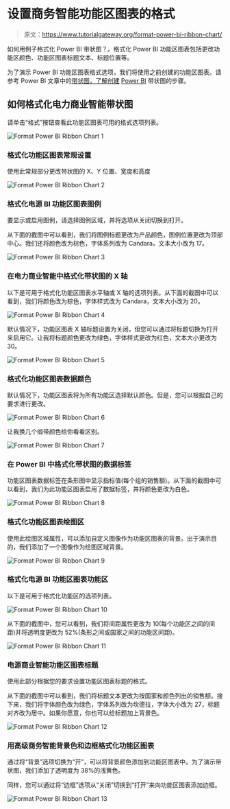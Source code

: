 # 设置商务智能功能区图表的格式

> 原文：<https://www.tutorialgateway.org/format-power-bi-ribbon-chart/>

如何用例子格式化 Power BI 带状图？。格式化 Power BI 功能区图表包括更改功能区颜色、功能区图表标题文本、标题位置等。

为了演示 Power BI 功能区图表格式选项，我们将使用之前创建的功能区图表。请参考 Power BI 文章中的[带状图，了解创建](https://www.tutorialgateway.org/create-a-ribbon-chart-in-power-bi/) [Power BI](https://www.tutorialgateway.org/power-bi-tutorial/) 带状图的步骤。

## 如何格式化电力商业智能带状图

请单击“格式”按钮查看此功能区图表可用的格式选项列表。

![Format Power BI Ribbon Chart 1](img/aea1ca884b2f29d9551daad32b4ef7f8.png)

### 格式化功能区图表常规设置

使用此常规部分更改带状图的 X、Y 位置、宽度和高度

![Format Power BI Ribbon Chart 2](img/7f09ea947053f28c9bb9ecab72d844c3.png)

### 格式化电源 BI 功能区图表图例

要显示或启用图例，请选择图例区域，并将选项从关闭切换到打开。

从下面的截图中可以看到，我们将图例标题更改为产品颜色，图例位置更改为顶部中心。我们还将颜色改为棕色，字体系列改为 Candara，文本大小改为 17。

![Format Power BI Ribbon Chart 3](img/7b794a6d451c34300307d1f2ec6d0b96.png)

### 在电力商业智能中格式化带状图的 X 轴

以下是可用于格式化功能区图表水平轴或 X 轴的选项列表。从下面的截图中可以看到，我们将颜色改为棕色，字体样式改为 Candara，文本大小改为 20。

![Format Power BI Ribbon Chart 4](img/10bf383db21f4f97ad347fd699377dad.png)

默认情况下，功能区图表 X 轴标题设置为关闭，但您可以通过将标题切换为打开来启用它。让我将标题颜色更改为绿色，字体样式更改为红色，文本大小更改为 30。

![Format Power BI Ribbon Chart 5](img/268b54e6e35f4196e53ac137c0b64891.png)

### 格式化功能区图表数据颜色

默认情况下，功能区图表将为所有功能区选择默认颜色。但是，您可以根据自己的要求进行更改。

![Format Power BI Ribbon Chart 6](img/8dde7485d6c65224c1857954c630f464.png)

让我换几个缎带颜色给你看看区别。

![Format Power BI Ribbon Chart 7](img/f9f3f1af7d1e2352b2ba95bbd029e806.png)

### 在 Power BI 中格式化带状图的数据标签

功能区图表数据标签在条形图中显示指标值(每个组的销售额)。从下面的截图中可以看到，我们为此功能区图表启用了数据标签，并将颜色更改为白色。

![Format Power BI Ribbon Chart 8](img/d9b675c8b9d04dbdae04ddc7cf44b39a.png)

### 格式化功能区图表绘图区

使用此绘图区域属性，可以添加自定义图像作为功能区图表的背景。出于演示目的，我们添加了一个图像作为绘图区域背景。

![Format Power BI Ribbon Chart 9](img/1a6ec708fe092f3c62d73683fec35a55.png)

### 格式化电源 BI 功能区图表功能区

以下是可用于格式化功能区的选项列表。

![Format Power BI Ribbon Chart 10](img/a9fefe82c4ac1b203ecc88360821c679.png)

从下面的截图中，您可以看到，我们将间距属性更改为 10(每个功能区之间的间距)并将透明度更改为 52%(条形之间或国家之间的功能区间距)。

![Format Power BI Ribbon Chart 11](img/4b8ef8250c366dcf1ae56ea77300b57a.png)

### 电源商业智能功能区图表标题

使用此部分根据您的要求设置功能区图表标题的格式。

从下面的截图中可以看到，我们将标题文本更改为按国家和颜色列出的销售额。接下来，我们将字体颜色改为绿色，字体系列改为坎德拉，字体大小改为 27，标题对齐改为居中。如果你愿意，你也可以给标题加上背景色。

![Format Power BI Ribbon Chart 12](img/c0911b12553c760be6fb921cab700bf0.png)

### 用高级商务智能背景色和边框格式化功能区图表

通过将“背景”选项切换为“开”，可以将背景颜色添加到功能区图表中。为了演示带状图，我们添加了透明度为 38%的浅黄色。

同样，您可以通过将“边框”选项从“关闭”切换到“打开”来向功能区图表添加边框。

![Format Power BI Ribbon Chart 13](img/9d367dd73eb8cd3756f0c5eadb10f2aa.png)